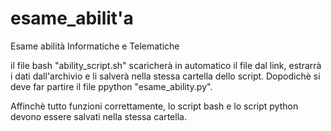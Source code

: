 # esame_abilit\'a
Esame abilità Informatiche e Telematiche

il file bash "ability_script.sh" scaricherà in automatico il file dal link, estrarrà i dati dall'archivio e li salverà nella stessa cartella dello script. Dopodichè si deve far partire il file ppython "esame_ability.py".

Affinchè tutto funzioni correttamente, lo script bash e lo script python devono essere salvati nella stessa cartella.
